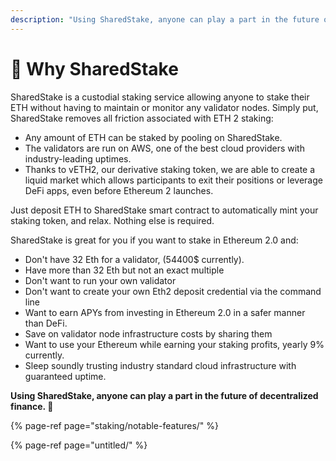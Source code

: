 ```yaml
---
description: "Using SharedStake, anyone can play a part in the future of decentralized finance. \U0001F680"
---
```


# 🤔 Why SharedStake

SharedStake is a custodial staking service allowing anyone to stake their ETH without having to maintain or monitor any validator nodes. Simply put, SharedStake removes all friction associated with ETH 2 staking:

* Any amount of ETH can be staked by pooling on SharedStake.
* The validators are run on AWS, one of the best cloud providers with industry-leading uptimes.
* Thanks to vETH2, our derivative staking token, we are able to create a liquid market which allows participants to exit their positions or leverage DeFi apps, even before Ethereum 2 launches.

Just deposit ETH to SharedStake smart contract to automatically mint your staking token, and relax. Nothing else is required.

SharedStake is great for you if you want to stake in Ethereum 2.0 and:

* Don't have 32 Eth for a validator, \(54400$ currently\).
* Have more than 32 Eth but not an exact multiple
* Don't want to run your own validator
* Don't want to create your own Eth2 deposit credential via the command line
* Want to earn APYs from investing in Ethereum 2.0 in a safer manner than DeFi.
* Save on validator node infrastructure costs by sharing them
* Want to use your Ethereum while earning your staking profits, yearly 9%  currently.
* Sleep soundly trusting industry standard cloud infrastructure with guaranteed uptime.

**Using SharedStake, anyone can play a part in the future of decentralized finance. 🚀**

{% page-ref page="staking/notable-features/" %}

{% page-ref page="untitled/" %}

